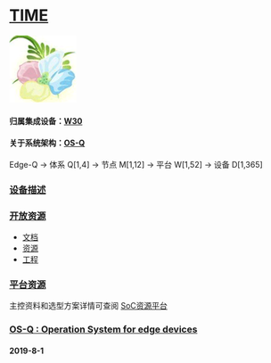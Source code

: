 ﻿# [TIME](https://github.com/OS-Q/D207)
[![sites](OS-Q/OS-Q.png)](http://www.OS-Q.com)

#### 归属集成设备：[W30](https://github.com/OS-Q/W30)

#### 关于系统架构：[OS-Q](https://github.com/OS-Q/OS-Q)

Edge-Q -> 体系 Q[1,4] -> 节点 M[1,12] -> 平台 W[1,52] -> 设备 D[1,365]

### [设备描述](https://github.com/OS-Q/D207/wiki)


### [开放资源](https://github.com/OS-Q/)

* [文档](docs/)
* [资源](src/)
* [工程](project/)

### [平台资源](https://github.com/sochub)

主控资料和选型方案详情可查阅
[SoC资源平台](https://github.com/sochub)



### [OS-Q : Operation System for edge devices](http://www.OS-Q.com/D207)
####  2019-8-1

